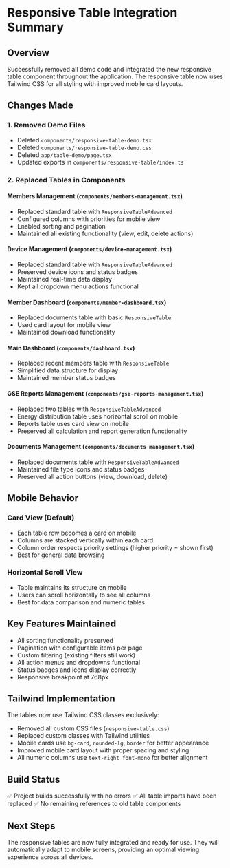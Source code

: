 # Responsive Table Integration Summary

## Overview
Successfully removed all demo code and integrated the new responsive table component throughout the application. The responsive table now uses Tailwind CSS for all styling with improved mobile card layouts.

## Changes Made

### 1. Removed Demo Files
- Deleted `components/responsive-table-demo.tsx`
- Deleted `components/responsive-table-demo.css`
- Deleted `app/table-demo/page.tsx`
- Updated exports in `components/responsive-table/index.ts`

### 2. Replaced Tables in Components

#### Members Management (`components/members-management.tsx`)
- Replaced standard table with `ResponsiveTableAdvanced`
- Configured columns with priorities for mobile view
- Enabled sorting and pagination
- Maintained all existing functionality (view, edit, delete actions)

#### Device Management (`components/device-management.tsx`)
- Replaced standard table with `ResponsiveTableAdvanced`
- Preserved device icons and status badges
- Maintained real-time data display
- Kept all dropdown menu actions functional

#### Member Dashboard (`components/member-dashboard.tsx`)
- Replaced documents table with basic `ResponsiveTable`
- Used card layout for mobile view
- Maintained download functionality

#### Main Dashboard (`components/dashboard.tsx`)
- Replaced recent members table with `ResponsiveTable`
- Simplified data structure for display
- Maintained member status badges

#### GSE Reports Management (`components/gse-reports-management.tsx`)
- Replaced two tables with `ResponsiveTableAdvanced`
- Energy distribution table uses horizontal scroll on mobile
- Reports table uses card view on mobile
- Preserved all calculation and report generation functionality

#### Documents Management (`components/documents-management.tsx`)
- Replaced documents table with `ResponsiveTableAdvanced`
- Maintained file type icons and status badges
- Preserved all action buttons (view, download, delete)

## Mobile Behavior

### Card View (Default)
- Each table row becomes a card on mobile
- Columns are stacked vertically within each card
- Column order respects priority settings (higher priority = shown first)
- Best for general data browsing

### Horizontal Scroll View
- Table maintains its structure on mobile
- Users can scroll horizontally to see all columns
- Best for data comparison and numeric tables

## Key Features Maintained
- All sorting functionality preserved
- Pagination with configurable items per page
- Custom filtering (existing filters still work)
- All action menus and dropdowns functional
- Status badges and icons display correctly
- Responsive breakpoint at 768px

## Tailwind Implementation
The tables now use Tailwind CSS classes exclusively:
- Removed all custom CSS files (`responsive-table.css`)
- Replaced custom classes with Tailwind utilities
- Mobile cards use `bg-card`, `rounded-lg`, `border` for better appearance
- Improved mobile card layout with proper spacing and styling
- All numeric columns use `text-right font-mono` for better alignment

## Build Status
✅ Project builds successfully with no errors
✅ All table imports have been replaced
✅ No remaining references to old table components

## Next Steps
The responsive tables are now fully integrated and ready for use. They will automatically adapt to mobile screens, providing an optimal viewing experience across all devices.